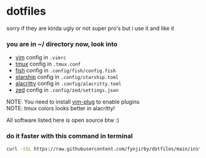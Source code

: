 # dotfiles
sorry if they are kinda ugly or not super pro's but i use it and like it
### you are in ~/ directory now, look into
- [vim](https://github.com/vim/vim/) config in `.vimrc`
- [tmux](https://github.com/tmux/tmux/) config in `.tmux.conf`
- [fish](https://github.com/fish-shell/fish-shell) config in `.config/fish/config.fish`
- [starship](https://github.com/starship/starship/) config in `.config/starship.toml`
- [alacritty](https://github.com/alacritty/alacritty/) config in `.config/alacritty.toml`
- [zed](https://github.com/zed-industries/zed/) config in `.config/zed/settings.json`

NOTE: You need to install [vim-plug](https://github.com/junegunn/vim-plug) to enable plugins 
<br>
NOTE: tmux colors looks better in alacritty! 

All software listed here is open source btw :)

### do it faster with this command in terminal
```bash
curl -sSL https://raw.githubusercontent.com/fynjirby/dotfiles/main/install.sh | sh
```

